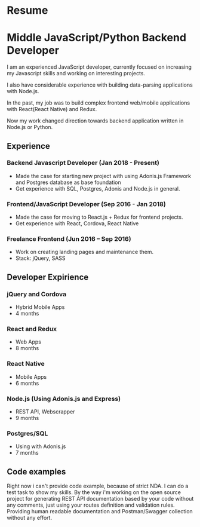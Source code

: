 # Resume

# Middle JavaScript/Python Backend Developer

I am an experienced JavaScript developer, currently focused on increasing my Javascript skills and working on interesting projects.

I also have considerable experience with building data-parsing applications with Node.js.

In the past, my job was to build complex frontend web/mobile applications with React(React Native) and Redux.

Now my work changed direction towards backend application written in Node.js or Python.

## Experience

### Backend Javascript Developer (Jan 2018 - Present)

* Made the case for starting new project with using Adonis.js Framework and Postgres database as base foundation
* Get experience with SQL, Postgres, Adonis and Node.js in general.


### Frontend/JavaScript Developer (Sep 2016 - Jan 2018)

* Made the case for moving to React.js + Redux for frontend projects.
* Get experience with React, Cordova, React Native


### Freelance Frontend (Jun 2016 – Sep 2016)

* Work on creating landing pages and maintenance them.
* Stack: jQuery, SASS


## Developer Expirience

### jQuery and Cordova
* Hybrid Mobile Apps
* 4 months

### React and Redux
* Web Apps
* 8 months

### React Native
* Mobile Apps
* 6 months

### Node.js (Using Adonis.js and Express)
* REST API, Webscrapper
* 9 months

### Postgres/SQL
* Using with Adonis.js
* 7 months

## Code examples

Right now i can't provide code example, because of strict NDA. I can do a test task to show my skills.
By the way i'm working on the open source project for generating REST API documentation based by your code without any comments, just using your routes definition and validation rules. Providing human readable documentation and Postman/Swagger collection without any effort.


